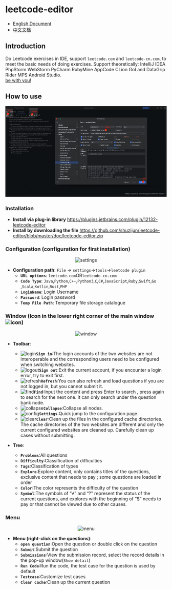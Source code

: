 # leetcode-editor   
  
  - [English Document](#Introduction)  
  - [中文文档](https://github.com/shuzijun/leetcode-editor/blob/master/README_ZH.md)   
  
## Introduction  
  Do Leetcode exercises in IDE, support `leetcode.com` and `leetcode-cn.com`, to meet the basic needs of doing exercises.
  Support theoretically: IntelliJ IDEA PhpStorm WebStorm PyCharm RubyMine AppCode CLion GoLand DataGrip Rider MPS Android Studio.  
  <a href="https://leetcode-editor.herokuapp.com/hour.html" target="_blank">be with you!</a>
  
  
## How to use  
<p align="center">
  <img src="https://github.com/shuzijun/leetcode-editor/blob/master/doc/leetcode-editor-3.0.gif" alt="demo"/>
</p>  

### Installation  
- **Install via plug-in library** https://plugins.jetbrains.com/plugin/12132-leetcode-editor  
- **Install by downloading the file** https://github.com/shuzijun/leetcode-editor/blob/master/doc/leetcode-editor.zip  

### Configuration (configuration for first installation)  

<p align="center">
  <img src="https://github.com/shuzijun/leetcode-editor/blob/master/doc/config-3.0.png" alt="settings"/>
</p>  
 
- **Configuration path**: `File` -> `settings`->`tools`->`leetcode plugin`  
  - **`URL options`**: `leetcode.com`OR`leetcode-cn.com`  
  - **`Code Type`**: `Java`,`Python`,`C++`,`Python3`,`C`,`C#`,`JavaScript`,`Ruby`,`Swift`,`Go` ,`Scala`,`Kotlin`,`Rust`,`PHP`   
  - **`LoginName`**: Login Username
  - **`Password`**: Login password  
  - **`Temp File Path`**: Temporary file storage catalogue  
  
### Window (Icon in the lower right corner of the main window![icon](https://github.com/shuzijun/leetcode-editor/blob/master/doc/LeetCodeIcon.png))  
  
<p align="center">
  <img src="https://github.com/shuzijun/leetcode-editor/blob/master/doc/window-3.0.png" alt="window"/>
</p>  
  
- **Toolbar**:  
  - ![login](https://github.com/shuzijun/leetcode-editor/blob/master/doc/login.png)**`Sign in`**:The login accounts of the two websites are not interoperable and the corresponding users need to be configured when switching websites.  
  - ![logout](https://github.com/shuzijun/leetcode-editor/blob/master/doc/logout.png)**`Sign out`**:Exit the current account, if you encounter a login error, try to exit first.  
  - ![refresh](https://github.com/shuzijun/leetcode-editor/blob/master/doc/refresh.png)**`Refresh`**:You can also refresh and load questions if you are not logged in, but you cannot submit it.  
  - ![find](https://github.com/shuzijun/leetcode-editor/blob/master/doc/find.png)**`Find`**:Input the content and press Enter to search , press again to search for the next one. It can only search under the question bank node.  
  - ![collapse](https://github.com/shuzijun/leetcode-editor/blob/master/doc/collapseAll.png)**`Collapse`**:Collapse all nodes.  
  - ![config](https://github.com/shuzijun/leetcode-editor/blob/master/doc/config.png)**`Settings`**:Quick jump to the configuration page.  
  - ![clear](https://github.com/shuzijun/leetcode-editor/blob/master/doc/clear.png)**`Clear`**:Clean up the files in the configured cache directories. The cache directories of the two websites are different and only the current configured websites are cleaned up. Carefully clean up cases without submitting.  

- **Tree**:  
  - **`Problems`**:All questions  
  - **`Difficulty`**:Classification of difficulties  
  - **`Tags`**:Classification of types  
  - **`Explore`**:Explore content, only contains titles of the questions, exclusive content that needs to pay ; some questions are loaded in order   
  - **`Color`**:The color represents the difficulty of the question  
  - **`Symbol`**:The symbols of “√” and “?” represent the status of the current questions, and explores with the beginning of “$” needs to pay or that cannot be viewed due to other causes.   
  
### Menu  
<p align="center">  
  <img src="https://github.com/shuzijun/leetcode-editor/blob/master/doc/menu-3.0.png" alt="menu"/>  
</p>   

- **Menu (right-click on the questions)**:  
  - **`open question`**:Open the question or double click on the question  
  - **`Submit`**:Submit the question  
  - **`Submissions`**:View the submission record, select the record details in the pop-up window(`Show detail`)  
  - **`Run Code`**:Run the code, the test case for the question is used by default  
  - **`Testcase`**:Customize test cases  
  - **`Clear cache`**:Clean up the current question  
